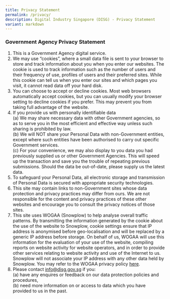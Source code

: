 ```yaml
---
title: Privacy Statement
permalink: /privacy/
description: Digital Industry Singapore (DISG) - Privacy Statement
variant: markdown
---
```

### **Government Agency Privacy Statement**

1. This is a Government Agency digital service.<br>
2. We may use “cookies”, where a small data file is sent to your browser to store and track information about you when you enter our websites. The cookie is used to track information such as the number of users and their frequency of use, profiles of users and their preferred sites. While this cookie can tell us when you enter our sites and which pages you visit, it cannot read data off your hard disk.<br>
3.  You can choose to accept or decline cookies. Most web browsers automatically accept cookies, but you can usually modify your browser setting to decline cookies if you prefer. This may prevent you from taking full advantage of the website.<br>
4.  If you provide us with personally identifiable data<br>
(a) We may share necessary data with other Government agencies, so as to serve you in the most efficient and effective way unless such sharing is prohibited by law.<br>
(b) We will NOT share your Personal Data with non-Government entities, except where such entities have been authorised to carry out specific Government services.<br>
(c) For your convenience, we may also display to you data you had previously supplied us or other Government Agencies. This will speed up the transaction and save you the trouble of repeating previous submissions. Should the data be out-of-date, please supply us the latest data.<br>
5.	To safeguard your Personal Data, all electronic storage and transmission of Personal Data is secured with appropriate security technologies.<br>
6.	This site may contain links to non-Government sites whose data protection and privacy practices may differ from ours. We are not responsible for the content and privacy practices of these other websites and encourage you to consult the privacy notices of those sites.<br>
7.	This site uses WOGAA (Snowplow) to help analyse overall traffic patterns. By transmitting the information generated by the cookie about the use of the website to Snowplow, cookie settings ensure that IP address is anonymised before geo-localisation and will be replaced by a generic IP address before storage. On behalf of us, WOGAA will use this information for the evaluation of your use of the website, compiling reports on website activity for website operators, and in order to provide other services relating to website activity and use of the Internet to us. Snowplow will not associate your IP address with any other data held by Snowplow. You may refer to the WOGAA privacy policy <a href="https://ap-southeast-1-02900067-view.menlosecurity.com/https://wogaa.sg/home/index.html#/privacy-statement">here</a>.<br>
8.	Please contact info@disg.gov.sg if you:<br>
(a) have any enquires or feedback on our data protection policies and procedures,<br>
(b) need more information on or access to data which you have provided to us in the past.<br>
